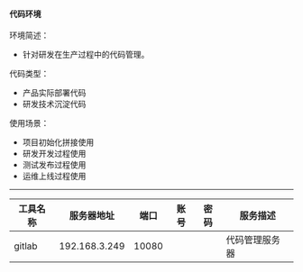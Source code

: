#### 代码环境

环境简述：
* 针对研发在生产过程中的代码管理。

代码类型：
* 产品实际部署代码
* 研发技术沉淀代码

使用场景：
* 项目初始化拼接使用
* 研发开发过程使用
* 测试发布过程使用
* 运维上线过程使用

---

|工具名称|服务器地址|端口|账号|密码|服务描述|
|-----|--------|----|---|---|------|
|gitlab|192.168.3.249|10080|||代码管理服务器|